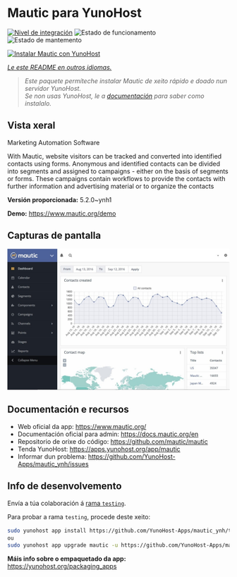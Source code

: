 <!--
NOTA: Este README foi creado automáticamente por <https://github.com/YunoHost/apps/tree/master/tools/readme_generator>
NON debe editarse manualmente.
-->

# Mautic para YunoHost

[![Nivel de integración](https://apps.yunohost.org/badge/integration/mautic)](https://ci-apps.yunohost.org/ci/apps/mautic/)
![Estado de funcionamento](https://apps.yunohost.org/badge/state/mautic)
![Estado de mantemento](https://apps.yunohost.org/badge/maintained/mautic)

[![Instalar Mautic con YunoHost](https://install-app.yunohost.org/install-with-yunohost.svg)](https://install-app.yunohost.org/?app=mautic)

*[Le este README en outros idiomas.](./ALL_README.md)*

> *Este paquete permíteche instalar Mautic de xeito rápido e doado nun servidor YunoHost.*  
> *Se non usas YunoHost, le a [documentación](https://yunohost.org/install) para saber como instalalo.*

## Vista xeral

Marketing Automation Software

With Mautic, website visitors can be tracked and converted into identified contacts using forms. Anonymous and identified contacts can be divided into segments and assigned to campaigns - either on the basis of segments or forms. These campaigns contain workflows to provide the contacts with further information and advertising material or to organize the contacts

**Versión proporcionada:** 5.2.0~ynh1

**Demo:** <https://www.mautic.org/demo>

## Capturas de pantalla

![Captura de pantalla de Mautic](./doc/screenshots/mautic-Screenshots.jpg)

## Documentación e recursos

- Web oficial da app: <https://www.mautic.org/>
- Documentación oficial para admin: <https://docs.mautic.org/en>
- Repositorio de orixe do código: <https://github.com/mautic/mautic>
- Tenda YunoHost: <https://apps.yunohost.org/app/mautic>
- Informar dun problema: <https://github.com/YunoHost-Apps/mautic_ynh/issues>

## Info de desenvolvemento

Envía a túa colaboración á [rama `testing`](https://github.com/YunoHost-Apps/mautic_ynh/tree/testing).

Para probar a rama `testing`, procede deste xeito:

```bash
sudo yunohost app install https://github.com/YunoHost-Apps/mautic_ynh/tree/testing --debug
ou
sudo yunohost app upgrade mautic -u https://github.com/YunoHost-Apps/mautic_ynh/tree/testing --debug
```

**Máis info sobre o empaquetado da app:** <https://yunohost.org/packaging_apps>
